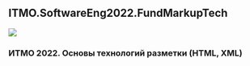 ## ITMO.SoftwareEng2022.FundMarkupTech ##

<img src="https://ic.wampi.ru/2022/09/26/HTML.jpg">

### ИТМО 2022. Основы технологий разметки (HTML, XML) ###
